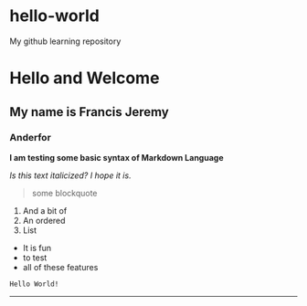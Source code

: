 # hello-world
My github learning repository

# Hello and Welcome
## My name is Francis Jeremy
### Anderfor

**I am testing some basic syntax of Markdown Language**

*Is this text italicized? I hope it is.*

> some blockquote

1. And a bit of
2. An ordered
3. List

- It is fun
- to test
- all of these features

`Hello World!`

---
